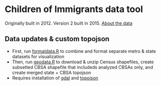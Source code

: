 # Children of Immigrants data tool
Originally built in 2012. Version 2 built in 2015.
[About the data](http://datatool.urban.org/charts/datatool/pages.cfm)

## Data updates & custom topojson
* First, run [formatdata.R](scripts/formatdata.R) to combine and format separate metro & state datasets for visualization 
* Then, run [geodata.R](geodata.R) to download & unzip Census shapefiles, create subsetted CBSA shapefile that includeds analyzed CBSAs only, and create merged state + CBSA topojson
 * Requires installation of [gdal](http://www.gdal.org/) and [topojson](https://github.com/mbostock/topojson/wiki/Installation)
